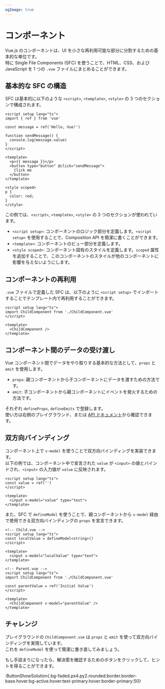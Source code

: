 ```yaml
---
ogImage: true
---
```


# コンポーネント

Vue.js のコンポーネントは、UI を小さな再利用可能な部分に分割するための基本的な単位です。\
特に Single File Components (SFC) を使うことで、HTML、CSS、および JavaScript を 1 つの `.vue` ファイルにまとめることができます。

## 基本的な SFC の構造

SFC は基本的に以下のような `<script>`, `<template>`, `<style>` の 3 つのセクションで構成されます。

```vue
<script setup lang="ts">
import { ref } from 'vue'

const message = ref('Hello, Vue!')

function sendMessage() {
  console.log(message.value)
}
</script>

<template>
  <p>{{ message }}</p>
  <button type="button" @click="sendMessage">
    Click me
  </button>
</template>

<style scoped>
p {
  color: red;
}
</style>
```

この例では、`<script>`, `<template>`, `<style>` の 3 つのセクションが使われています。

- `<script setup>`: コンポーネントのロジック部分を定義します。`<script setup>` を使用することで、Composition API を簡潔に書くことができます。
- `<template>`: コンポーネントのビュー部分を定義します。
- `<style scoped>`: コンポーネント固有のスタイルを定義します。`scoped` 属性を追加することで、このコンポーネントのスタイルが他のコンポーネントに影響を与えないようにします。

## コンポーネントの再利用

`.vue` ファイルで定義した SFC は、以下のように `<script setup>` でインポートすることでテンプレート内で再利用することができます。

```vue
<script setup lang="ts">
import ChildComponent from './ChildComponent.vue'
</script>

<template>
  <ChildComponent />
</template>
```

## コンポーネント間のデータの受け渡し

Vue コンポーネント間でデータをやり取りする基本的な方法として、`props` と `emit` を使用します。

- `props`: 親コンポーネントから子コンポーネントにデータを渡すための方法です。
- `emit`: 子コンポーネントから親コンポーネントにイベントを発火するための方法です。

それぞれ `defineProps`, `defineEmits` で登録します。\
使い方は右側のプレイグラウンド、または [API ドキュメント](https://ja.vuejs.org/api/sfc-script-setup.html#defineprops-defineemits)から確認できます。

## 双方向バインディング

コンポーネント上で `v-model` を使うことで双方向バインディングを実装できます。\
以下の例では、コンポーネント中で宣言された `value` が `<input>` の値とバインドされ、`<input>` の入力値が `value` に反映されます。

```vue
<script setup lang="ts">
const value = ref('')
</script>

<template>
  <input v-model="value" type="text">
</template>
```

また、SFC で `defineModel` を使うことで、親コンポーネントから `v-model` 経由で使用できる双方向バインディングの `props` を宣言できます。

```vue
<!-- Child.vue -->
<script setup lang="ts">
const localValue = defineModel<string>()
</script>

<template>
  <input v-model="localValue" type="text">
</template>
```

```vue
<!-- Parent.vue -->
<script setup lang="ts">
import ChildComponent from './ChildComponent.vue'

const parentValue = ref('Initial Value')
</script>

<template>
  <ChildComponent v-model="parentValue" />
</template>
```

## チャレンジ

プレイグラウンドの `ChildComponent.vue` は `props` と `emit` を使って双方向バインディングを実現しています。\
これを `defineModel` を使って簡潔に書き直してみましょう。

もし手詰まりになったら、解決策を確認するためのボタンをクリックして、ヒントを得ることができます。

:ButtonShowSolution{.bg-faded.px4.py2.rounded.border.border-base.hover:bg-active.hover:text-primary.hover:border-primary:50}
